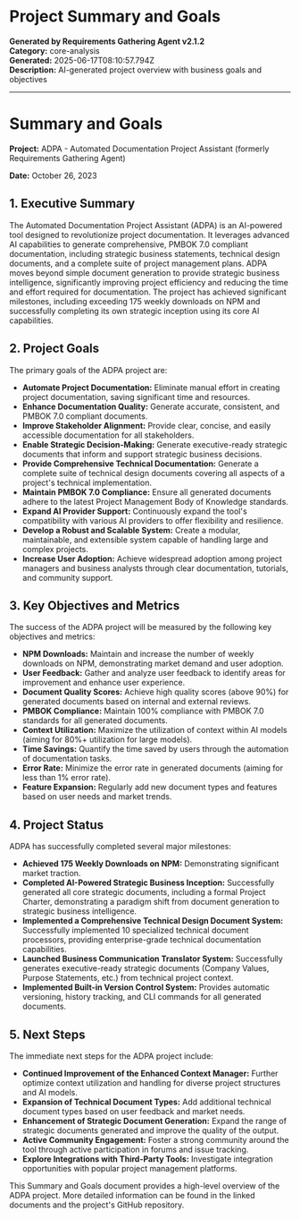 # Project Summary and Goals

**Generated by Requirements Gathering Agent v2.1.2**  
**Category:** core-analysis  
**Generated:** 2025-06-17T08:10:57.794Z  
**Description:** AI-generated project overview with business goals and objectives

---

# Summary and Goals

**Project:** ADPA - Automated Documentation Project Assistant (formerly Requirements Gathering Agent)

**Date:** October 26, 2023


## 1. Executive Summary

The Automated Documentation Project Assistant (ADPA) is an AI-powered tool designed to revolutionize project documentation.  It leverages advanced AI capabilities to generate comprehensive, PMBOK 7.0 compliant documentation, including strategic business statements, technical design documents, and a complete suite of project management plans.  ADPA moves beyond simple document generation to provide strategic business intelligence, significantly improving project efficiency and reducing the time and effort required for documentation.  The project has achieved significant milestones, including exceeding 175 weekly downloads on NPM and successfully completing its own strategic inception using its core AI capabilities.


## 2. Project Goals

The primary goals of the ADPA project are:

* **Automate Project Documentation:** Eliminate manual effort in creating project documentation, saving significant time and resources.
* **Enhance Documentation Quality:** Generate accurate, consistent, and PMBOK 7.0 compliant documents.
* **Improve Stakeholder Alignment:** Provide clear, concise, and easily accessible documentation for all stakeholders.
* **Enable Strategic Decision-Making:** Generate executive-ready strategic documents that inform and support strategic business decisions.
* **Provide Comprehensive Technical Documentation:** Generate a complete suite of technical design documents covering all aspects of a project's technical implementation.
* **Maintain PMBOK 7.0 Compliance:** Ensure all generated documents adhere to the latest Project Management Body of Knowledge standards.
* **Expand AI Provider Support:** Continuously expand the tool's compatibility with various AI providers to offer flexibility and resilience.
* **Develop a Robust and Scalable System:** Create a modular, maintainable, and extensible system capable of handling large and complex projects.
* **Increase User Adoption:** Achieve widespread adoption among project managers and business analysts through clear documentation, tutorials, and community support.

## 3. Key Objectives and Metrics

The success of the ADPA project will be measured by the following key objectives and metrics:

* **NPM Downloads:** Maintain and increase the number of weekly downloads on NPM, demonstrating market demand and user adoption.
* **User Feedback:** Gather and analyze user feedback to identify areas for improvement and enhance user experience.
* **Document Quality Scores:** Achieve high quality scores (above 90%) for generated documents based on internal and external reviews.
* **PMBOK Compliance:** Maintain 100% compliance with PMBOK 7.0 standards for all generated documents.
* **Context Utilization:** Maximize the utilization of context within AI models (aiming for 80%+ utilization for large models).
* **Time Savings:** Quantify the time saved by users through the automation of documentation tasks.
* **Error Rate:**  Minimize the error rate in generated documents (aiming for less than 1% error rate).
* **Feature Expansion:**  Regularly add new document types and features based on user needs and market trends.

## 4. Project Status

ADPA has successfully completed several major milestones:

* **Achieved 175 Weekly Downloads on NPM:** Demonstrating significant market traction.
* **Completed AI-Powered Strategic Business Inception:** Successfully generated all core strategic documents, including a formal Project Charter, demonstrating a paradigm shift from document generation to strategic business intelligence.
* **Implemented a Comprehensive Technical Design Document System:**  Successfully implemented 10 specialized technical document processors, providing enterprise-grade technical documentation capabilities.
* **Launched Business Communication Translator System:**  Successfully generates executive-ready strategic documents (Company Values, Purpose Statements, etc.) from technical project context.
* **Implemented Built-in Version Control System:**  Provides automatic versioning, history tracking, and CLI commands for all generated documents.


## 5. Next Steps

The immediate next steps for the ADPA project include:

* **Continued Improvement of the Enhanced Context Manager:**  Further optimize context utilization and handling for diverse project structures and AI models.
* **Expansion of Technical Document Types:** Add additional technical document types based on user feedback and market needs.
* **Enhancement of Strategic Document Generation:** Expand the range of strategic documents generated and improve the quality of the output.
* **Active Community Engagement:**  Foster a strong community around the tool through active participation in forums and issue tracking.
* **Explore Integrations with Third-Party Tools:**  Investigate integration opportunities with popular project management platforms.


This Summary and Goals document provides a high-level overview of the ADPA project.  More detailed information can be found in the linked documents and the project's GitHub repository.
